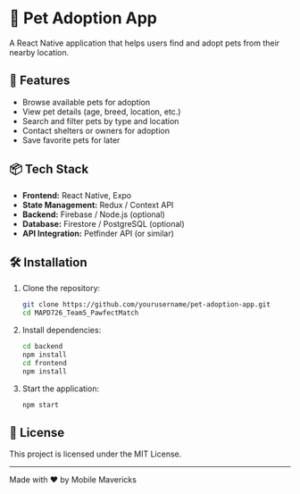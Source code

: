# 🐾 Pet Adoption App

A React Native application that helps users find and adopt pets from their nearby location.

## 🚀 Features
- Browse available pets for adoption
- View pet details (age, breed, location, etc.)
- Search and filter pets by type and location
- Contact shelters or owners for adoption
- Save favorite pets for later

## 📦 Tech Stack
- **Frontend:** React Native, Expo
- **State Management:** Redux / Context API
- **Backend:** Firebase / Node.js (optional)
- **Database:** Firestore / PostgreSQL (optional)
- **API Integration:** Petfinder API (or similar)

## 🛠 Installation
1. Clone the repository:
   ```sh
   git clone https://github.com/yourusername/pet-adoption-app.git
   cd MAPD726_Team5_PawfectMatch
   ```
2. Install dependencies:
   ```sh
   cd backend
   npm install
   cd frontend
   npm install
   ```
3. Start the application:
   ```sh
   npm start
   ```


## 📄 License
This project is licensed under the MIT License.

---
Made with ❤️ by Mobile Mavericks

